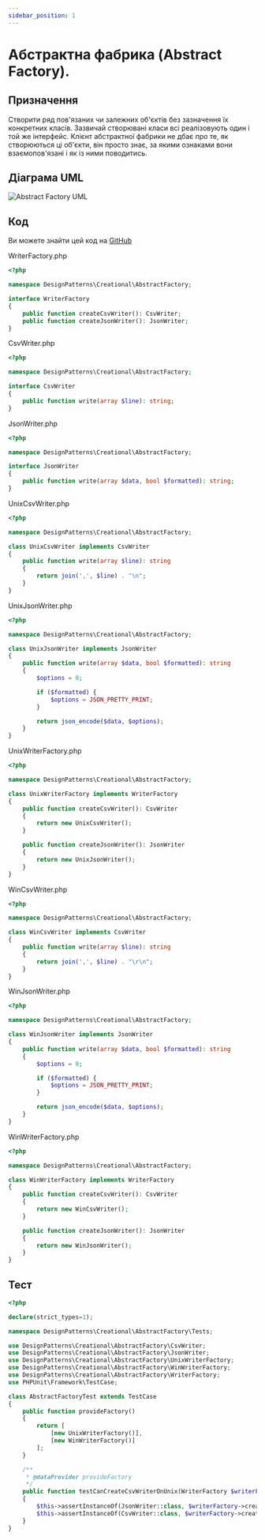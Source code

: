 ```yaml
---
sidebar_position: 1
---
```


# Абстрактна фабрика (Abstract Factory).

## Призначення

Створити ряд пов'язаних чи залежних об'єктів без зазначення їх конкретних класів. Зазвичай створювані класи всі реалізовують один і той же інтерфейс. Клієнт абстрактної фабрики не дбає про те, як створюються ці об'єкти, він просто знає, за якими ознаками вони взаємопов'язані і як із ними поводитись.

## Діаграма UML

![Abstract Factory UML](./images/abstract_factory.png)

## Код

Ви можете знайти цей код на [GitHub](https://github.com/PetroOstapuk/DesignPatternsPHP/tree/main/Creational/AbstractFactory)

WriterFactory.php
```php
<?php

namespace DesignPatterns\Creational\AbstractFactory;

interface WriterFactory
{
    public function createCsvWriter(): CsvWriter;
    public function createJsonWriter(): JsonWriter;
}
```

CsvWriter.php
```php
<?php

namespace DesignPatterns\Creational\AbstractFactory;

interface CsvWriter
{
    public function write(array $line): string;
}
```

JsonWriter.php
```php
<?php

namespace DesignPatterns\Creational\AbstractFactory;

interface JsonWriter
{
    public function write(array $data, bool $formatted): string;
}
```
UnixCsvWriter.php
```php
<?php

namespace DesignPatterns\Creational\AbstractFactory;

class UnixCsvWriter implements CsvWriter
{
    public function write(array $line): string
    {
        return join(',', $line) . "\n";
    }
}
```
UnixJsonWriter.php
```php
<?php

namespace DesignPatterns\Creational\AbstractFactory;

class UnixJsonWriter implements JsonWriter
{
    public function write(array $data, bool $formatted): string
    {
        $options = 0;

        if ($formatted) {
            $options = JSON_PRETTY_PRINT;
        }

        return json_encode($data, $options);
    }
}
```
UnixWriterFactory.php
```php
<?php

namespace DesignPatterns\Creational\AbstractFactory;

class UnixWriterFactory implements WriterFactory
{
    public function createCsvWriter(): CsvWriter
    {
        return new UnixCsvWriter();
    }

    public function createJsonWriter(): JsonWriter
    {
        return new UnixJsonWriter();
    }
}
```
WinCsvWriter.php
```php
<?php

namespace DesignPatterns\Creational\AbstractFactory;

class WinCsvWriter implements CsvWriter
{
    public function write(array $line): string
    {
        return join(',', $line) . "\r\n";
    }
}
```
WinJsonWriter.php
```php
<?php

namespace DesignPatterns\Creational\AbstractFactory;

class WinJsonWriter implements JsonWriter
{
    public function write(array $data, bool $formatted): string
    {
        $options = 0;

        if ($formatted) {
            $options = JSON_PRETTY_PRINT;
        }

        return json_encode($data, $options);
    }
}
```
WinWriterFactory.php
```php
<?php

namespace DesignPatterns\Creational\AbstractFactory;

class WinWriterFactory implements WriterFactory
{
    public function createCsvWriter(): CsvWriter
    {
        return new WinCsvWriter();
    }

    public function createJsonWriter(): JsonWriter
    {
        return new WinJsonWriter();
    }
}
```

## Тест

```php
<?php

declare(strict_types=1);

namespace DesignPatterns\Creational\AbstractFactory\Tests;

use DesignPatterns\Creational\AbstractFactory\CsvWriter;
use DesignPatterns\Creational\AbstractFactory\JsonWriter;
use DesignPatterns\Creational\AbstractFactory\UnixWriterFactory;
use DesignPatterns\Creational\AbstractFactory\WinWriterFactory;
use DesignPatterns\Creational\AbstractFactory\WriterFactory;
use PHPUnit\Framework\TestCase;

class AbstractFactoryTest extends TestCase
{
    public function provideFactory()
    {
        return [
            [new UnixWriterFactory()],
            [new WinWriterFactory()]
        ];
    }

    /**
     * @dataProvider provideFactory
     */
    public function testCanCreateCsvWriterOnUnix(WriterFactory $writerFactory)
    {
        $this->assertInstanceOf(JsonWriter::class, $writerFactory->createJsonWriter());
        $this->assertInstanceOf(CsvWriter::class, $writerFactory->createCsvWriter());
    }
}
```